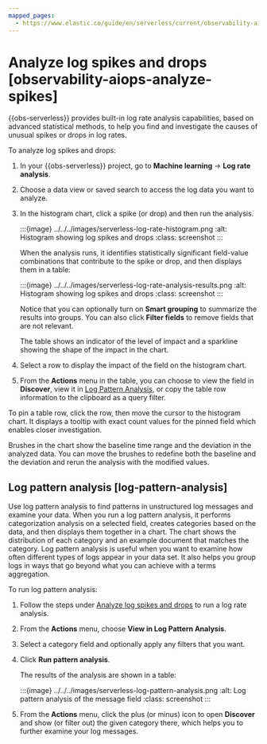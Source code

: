 ```yaml
---
mapped_pages:
  - https://www.elastic.co/guide/en/serverless/current/observability-aiops-analyze-spikes.html
---
```


# Analyze log spikes and drops [observability-aiops-analyze-spikes]

{{obs-serverless}} provides built-in log rate analysis capabilities, based on advanced statistical methods, to help you find and investigate the causes of unusual spikes or drops in log rates.

To analyze log spikes and drops:

1. In your {{obs-serverless}} project, go to **Machine learning** → **Log rate analysis**.
2. Choose a data view or saved search to access the log data you want to analyze.
3. In the histogram chart, click a spike (or drop) and then run the analysis.

    :::{image} ../../../images/serverless-log-rate-histogram.png
    :alt: Histogram showing log spikes and drops
    :class: screenshot
    :::

    When the analysis runs, it identifies statistically significant field-value combinations that contribute to the spike or drop, and then displays them in a table:

    :::{image} ../../../images/serverless-log-rate-analysis-results.png
    :alt: Histogram showing log spikes and drops
    :class: screenshot
    :::

    Notice that you can optionally turn on **Smart grouping** to summarize the results into groups. You can also click **Filter fields** to remove fields that are not relevant.

    The table shows an indicator of the level of impact and a sparkline showing the shape of the impact in the chart.

4. Select a row to display the impact of the field on the histogram chart.
5. From the **Actions** menu in the table, you can choose to view the field in **Discover**, view it in [Log Pattern Analysis](#log-pattern-analysis), or copy the table row information to the clipboard as a query filter.

To pin a table row, click the row, then move the cursor to the histogram chart. It displays a tooltip with exact count values for the pinned field which enables closer investigation.

Brushes in the chart show the baseline time range and the deviation in the analyzed data. You can move the brushes to redefine both the baseline and the deviation and rerun the analysis with the modified values.


## Log pattern analysis [log-pattern-analysis]

Use log pattern analysis to find patterns in unstructured log messages and examine your data. When you run a log pattern analysis, it performs categorization analysis on a selected field, creates categories based on the data, and then displays them together in a chart. The chart shows the distribution of each category and an example document that matches the category. Log pattern analysis is useful when you want to examine how often different types of logs appear in your data set. It also helps you group logs in ways that go beyond what you can achieve with a terms aggregation.

To run log pattern analysis:

1. Follow the steps under [Analyze log spikes and drops]() to run a log rate analysis.
2. From the **Actions** menu, choose **View in Log Pattern Analysis**.
3. Select a category field and optionally apply any filters that you want.
4. Click **Run pattern analysis**.

    The results of the analysis are shown in a table:

    :::{image} ../../../images/serverless-log-pattern-analysis.png
    :alt: Log pattern analysis of the message field
    :class: screenshot
    :::

5. From the **Actions** menu, click the plus (or minus) icon to open **Discover** and show (or filter out) the given category there, which helps you to further examine your log messages.
